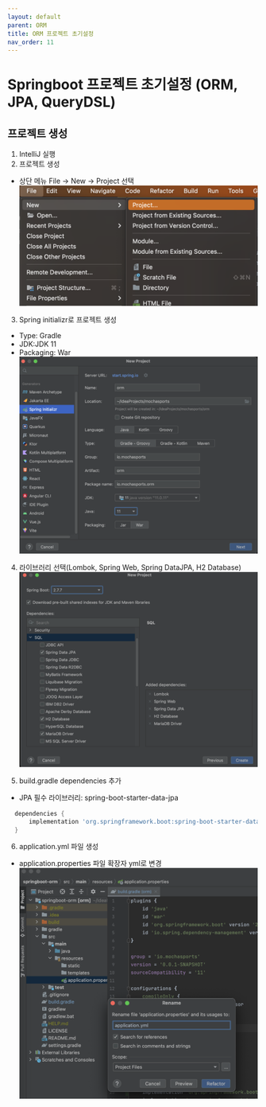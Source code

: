 ```yaml
---
layout: default
parent: ORM
title: ORM 프로젝트 초기설정
nav_order: 11
---
```


# Springboot 프로젝트 초기설정 (ORM, JPA, QueryDSL)

## 프로젝트 생성
1. IntelliJ 실행
2. 프로젝트 생성
- 상단 메뉴 File -> New -> Project 선택
  ![orm](../../assets/images/031_orm/orm2.png)

3. Spring initializr로 프로젝트 생성
- Type: Gradle
- JDK:JDK 11
- Packaging: War  
  ![orm](../../assets/images/031_orm/orm3.png)

4. 라이브러리 선택(Lombok, Spring Web, Spring DataJPA, H2 Database)
![orm](../../assets/images/031_orm/orm4.png)


5. build.gradle dependencies 추가
- JPA 필수 라이브러리: spring-boot-starter-data-jpa
```groovy
  dependencies {
      implementation 'org.springframework.boot:spring-boot-starter-data-jpa'
  }
```
6. application.yml 파일 생성
- application.properties 파일 확장자 yml로 변경
  ![orm](../../assets/images/031_orm/orm5.png)
